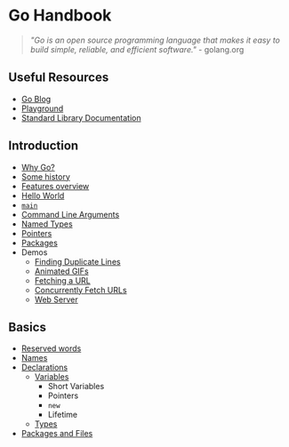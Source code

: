 # Go Handbook

> *"Go is an open source programming language that makes it easy to build simple, reliable, and efficient software."* - golang.org

## Useful Resources

* [Go Blog](https://blog.golang.org/)
* [Playground](https://play.golang.org)
* [Standard Library Documentation](https://golang.org/pkg)

## Introduction

* [Why Go?](intro/why)
* [Some history](intro/history)
* [Features overview](intro/features)
* [Hello World](intro/hello)
* [`main`](intro/main)
* [Command Line Arguments](demos/intro/args)
* [Named Types](intro/named-types)
* [Pointers](intro/pointers)
* [Packages](intro/packages)
* Demos
  * [Finding Duplicate Lines](demos/intro/finding-duplicate-lines)
  * [Animated GIFs](demos/intro/gifs)
  * [Fetching a URL](demos/intro/fetching-url)
  * [Concurrently Fetch URLs](demos/intro/concurrent-fetch)
  * [Web Server](demos/intro/web-server)

## Basics

* [Reserved words](basics/keywords)
* [Names](basics/names)
* [Declarations](basics/declarations)
  * [Variables](basics/declarations/variables)
    * Short Variables
    * Pointers
    * `new`
    * Lifetime
  * [Types](basics/declarations/types)
* [Packages and Files](basics/packages)
